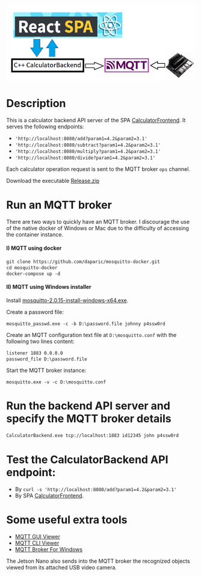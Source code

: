 ![Alt text](diagram.png?raw=true "diagram")

# Description
This is a calculator backend API server of the SPA [CalculatorFrontend](https://github.com/daparic/CalculatorFrontend). 
It serves the following endpoints:
- `'http://localhost:8080/add?param1=4.2&param2=3.1'`
- `'http://localhost:8080/subtract?param1=4.2&param2=3.1'`
- `'http://localhost:8080/multiply?param1=4.2&param2=3.1'`
- `'http://localhost:8080/divide?param1=4.2&param2=3.1'`

Each calculator operation request is sent to the MQTT broker `ops` channel. 

Download the executable [Release.zip](https://github.com/daparic/CalculatorBackend/releases/download/0.0.1/Release.zip) 

# Run an MQTT broker
There are two ways to quickly have an MQTT broker. I discourage the use of the native docker of Windows or Mac due to
the difficulty of accessing the container instance. 

#### I) MQTT using docker
```
git clone https://github.com/daparic/mosquitto-docker.git
cd mosquitto-docker
docker-compose up -d
```

#### II) MQTT using Windows installer
Install [mosquitto-2.0.15-install-windows-x64.exe](https://mosquitto.org/files/binary/win64/mosquitto-2.0.15-install-windows-x64.exe). 

Create a password file:
```
mosquitto_passwd.exe -c -b D:\password.file johnny p4ssw0rd
```

Create an MQTT configuration text file at `D:\mosquitto.conf` with the following two lines content:
```
listener 1883 0.0.0.0
password_file D:\password.file
```

Start the MQTT broker instance:
```
mosquitto.exe -v -c D:\mosquitto.conf
```

# Run the backend API server and specify the MQTT broker details
```bash
CalculatorBackend.exe tcp://localhost:1883 id12345 john p4ssw0rd
```

# Test the CalculatorBackend API endpoint: 
- By `curl -s 'http://localhost:8080/add?param1=4.2&param2=3.1'` 
- By SPA [CalculatorFrontend](https://github.com/daparic/CalculatorFrontend).

# Some useful extra tools
- [MQTT GUI Viewer](https://www.emqx.com/en/downloads/MQTTX/v1.9.3/MQTTX-Setup-1.9.3-x64.exe)
- [MQTT CLI Viewer](https://github.com/rainu/mqtt-shell/releases/download/v2.3.0/mqtt-shell-windows-amd64.exe)
- [MQTT Broker For Windows](https://mosquitto.org/files/binary/win64/mosquitto-2.0.15-install-windows-x64.exe)

The Jetson Nano also sends into the MQTT broker the recognized objects viewed from its attached USB video camera. 
